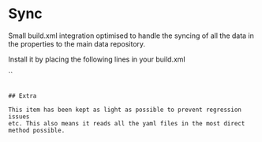 # Sync

Small build.xml integration optimised to handle the syncing of all 
the data in the properties to the main data repository.

Install it by placing the following lines in your build.xml

``
    <includepath classpath="${project.basedir}/.heavyd/vendor/surangapg/heavyd-syncc/lib/phing/src" />
```

## Extra

This item has been kept as light as possible to prevent regression issues
etc. This also means it reads all the yaml files in the most direct 
method possible. 
